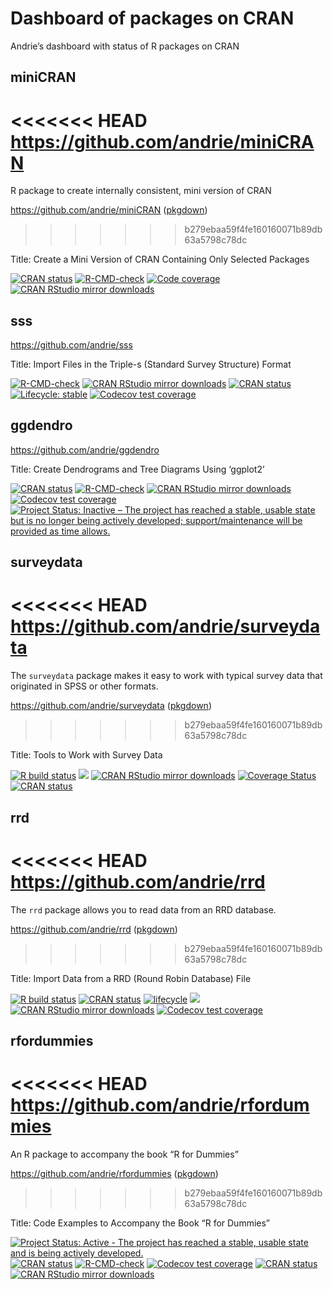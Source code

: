 # Dashboard of packages on CRAN


Andrie’s dashboard with status of R packages on CRAN

## miniCRAN

<<<<<<< HEAD
<https://github.com/andrie/miniCRAN>
=======
R package to create internally consistent, mini version of CRAN

<https://github.com/andrie/miniCRAN> ([pkgdown](https://andrie.github.io/miniCRAN/))
>>>>>>> b279ebaa59f4fe160160071b89db63a5798c78dc

Title: Create a Mini Version of CRAN Containing Only Selected Packages

[![CRAN
status](https://www.r-pkg.org/badges/version/miniCRAN.png)](https://CRAN.R-project.org/package=miniCRAN)
[![R-CMD-check](https://github.com/andrie/miniCRAN/actions/workflows/R-CMD-check.yaml/badge.svg)](https://github.com/andrie/miniCRAN/actions/workflows/R-CMD-check.yaml)
[![Code
coverage](https://codecov.io/gh/andrie/miniCRAN/branch/main/graph/badge.svg)](https://app.codecov.io/gh/andrie/miniCRAN?branch=main)
[![CRAN RStudio mirror
downloads](https://cranlogs.r-pkg.org/badges/miniCRAN.png)](https://www.r-pkg.org/pkg/miniCRAN)

## sss

<https://github.com/andrie/sss>

Title: Import Files in the Triple-s (Standard Survey Structure) Format

[![R-CMD-check](https://github.com/andrie/sss/actions/workflows/R-CMD-check.yaml/badge.svg)](https://github.com/andrie/sss/actions/workflows/R-CMD-check.yaml)
[![CRAN RStudio mirror
downloads](https://cranlogs.r-pkg.org/badges/sss.png)](https://www.r-pkg.org/pkg/sss)
[![CRAN
status](https://www.r-pkg.org/badges/version/sss.png)](https://CRAN.R-project.org/package=sss)
[![Lifecycle:
stable](https://img.shields.io/badge/lifecycle-stable-brightgreen.svg)](https://www.tidyverse.org/lifecycle/#stable)
[![Codecov test
coverage](https://codecov.io/gh/andrie/sss/branch/main/graph/badge.svg)](https://app.codecov.io/gh/andrie/sss?branch=main)

## ggdendro

<https://github.com/andrie/ggdendro>

Title: Create Dendrograms and Tree Diagrams Using ‘ggplot2’

[![CRAN
status](https://www.r-pkg.org/badges/version/ggdendro.png)](https://CRAN.R-project.org/package=ggdendro)
[![R-CMD-check](https://github.com/andrie/ggdendro/actions/workflows/R-CMD-check.yaml/badge.svg)](https://github.com/andrie/ggdendro/actions/workflows/R-CMD-check.yaml)
[![CRAN RStudio mirror
downloads](http://cranlogs.r-pkg.org/badges/ggdendro.png)](http://www.r-pkg.org/pkg/ggdendro)
[![Codecov test
coverage](https://codecov.io/gh/andrie/ggdendro/branch/main/graph/badge.svg)](https://app.codecov.io/gh/andrie/ggdendro?branch=main)
[![Project Status: Inactive – The project has reached a stable, usable
state but is no longer being actively developed; support/maintenance
will be provided as time
allows.](https://www.repostatus.org/badges/latest/inactive.svg)](https://www.repostatus.org/#inactive)

## surveydata

<<<<<<< HEAD
<https://github.com/andrie/surveydata>
=======
The `surveydata` package makes it easy to work with typical survey data
that originated in SPSS or other formats.

<https://github.com/andrie/surveydata> ([pkgdown](https://andrie.github.io/surveydata/))
>>>>>>> b279ebaa59f4fe160160071b89db63a5798c78dc

Title: Tools to Work with Survey Data

[![R build
status](https://github.com/andrie/surveydata/workflows/R-CMD-check/badge.svg)](https://github.com/andrie/surveydata/actions)
[![](http://www.r-pkg.org/badges/version/surveydata.png)](http://www.r-pkg.org/pkg/surveydata)
[![CRAN RStudio mirror
downloads](http://cranlogs.r-pkg.org/badges/surveydata.png)](http://www.r-pkg.org/pkg/surveydata)
[![Coverage
Status](http://img.shields.io/codecov/c/github/andrie/surveydata/main.svg)](https://codecov.io/github/andrie/surveydata?branch=main)
[![CRAN
status](https://www.r-pkg.org/badges/version/surveydata.png)](https://CRAN.R-project.org/package=surveydata)

## rrd

<<<<<<< HEAD
<https://github.com/andrie/rrd>
=======
The `rrd` package allows you to read data from an RRD database.

<https://github.com/andrie/rrd> ([pkgdown](https://andrie.github.io/rrd/))
>>>>>>> b279ebaa59f4fe160160071b89db63a5798c78dc

Title: Import Data from a RRD (Round Robin Database) File

[![R build
status](https://github.com/andrie/rrd/workflows/R-CMD-check/badge.svg)](https://github.com/andrie/rrd/actions)
[![CRAN
status](https://www.r-pkg.org/badges/version/rrd.png)](https://cran.r-project.org/package=rrd)
[![lifecycle](https://img.shields.io/badge/lifecycle-maturing-blue.svg)](https://lifecycle.r-lib.org/articles/stages.html)
[![](http://www.r-pkg.org/badges/version/rrd.png)](https://www.r-pkg.org:443/pkg/rrd)
[![CRAN RStudio mirror
downloads](http://cranlogs.r-pkg.org/badges/rrd.png)](https://www.r-pkg.org:443/pkg/rrd)
[![Codecov test
coverage](https://codecov.io/gh/andrie/rrd/branch/main/graph/badge.svg)](https://app.codecov.io/gh/andrie/rrd?branch=main)

## rfordummies

<<<<<<< HEAD
<https://github.com/andrie/rfordummies>
=======
An R package to accompany the book “R for Dummies”

<https://github.com/andrie/rfordummies> ([pkgdown](https://andrie.github.io/rfordummies/))
>>>>>>> b279ebaa59f4fe160160071b89db63a5798c78dc

Title: Code Examples to Accompany the Book “R for Dummies”

[![Project Status: Active - The project has reached a stable, usable
state and is being actively
developed.](https://www.repostatus.org/badges/latest/active.svg)](https://www.repostatus.org/#active)
[![CRAN
status](https://www.r-pkg.org/badges/version/rfordummies.png)](https://cran.r-project.org/package=rfordummies)
[![R-CMD-check](https://github.com/rfordummies/rfordummies/workflows/R-CMD-check/badge.svg)](https://github.com/rfordummies/rfordummies/actions)
[![Codecov test
coverage](https://codecov.io/gh/rfordummies/rfordummies/branch/main/graph/badge.svg)](https://app.codecov.io/gh/rfordummies/rfordummies?branch=main)
[![CRAN
status](https://www.r-pkg.org/badges/version/rfordummies.png)](https://CRAN.R-project.org/package=rfordummies)
[![CRAN RStudio mirror
downloads](https://cranlogs.r-pkg.org/badges/last-month/rfordummies?color=blue.png)](https://r-pkg.org/pkg/rfordummies)
